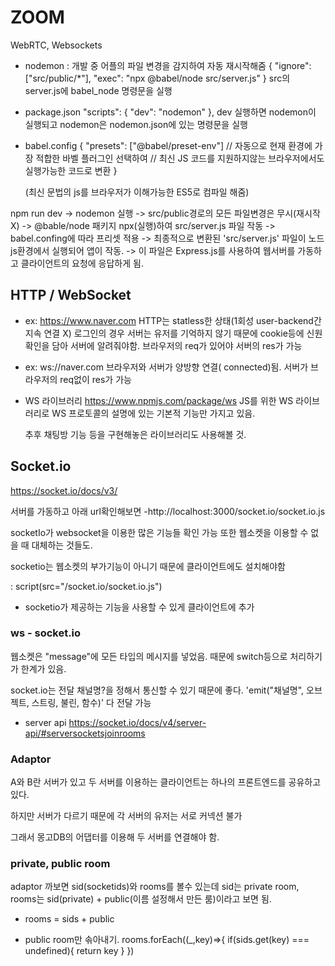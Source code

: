 # ZOOM

WebRTC, Websockets

- nodemon : 개발 중 어플의 파일 변경을 감지하여 자동 재시작해줌
  {
  "ignore": ["src/public/*"],
  "exec": "npx @babel/node src/server.js"
  }
  src의 server.js에 babel_node 명령문을 실행

- package.json
  "scripts": {
  "dev": "nodemon"
  },
  dev 실행하면 nodemon이 실행되고 nodemon은 nodemon.json에 있는 명령문을 실행

- babel.config
  {
  "presets": ["@babel/preset-env"]
  // 자동으로 현재 환경에 가장 적합한 바벨 플러그인 선택하여
  // 최신 JS 코드를 지원하지않는 브라우저에서도 실행가능한 코드로 변환
  }

  (최신 문법의 js를 브라우저가 이해가능한 ES5로 컴파일 해줌)

npm run dev -> nodemon 실행 -> src/public경로의 모든 파일변경은 무시(재시작X)
-> @bable/node 패키지 npx(실행)하여 src/server.js 파일 작동
-> babel.confing에 따라 프리셋 적용
-> 최종적으로 변환된 'src/server.js' 파일이 노드js환경에서 실행되어 앱이 작동.
-> 이 파일은 Express.js를 사용하여 웹서버를 가동하고 클라이언트의 요청에 응답하게 됨.

## HTTP / WebSocket

- ex: https://www.naver.com
  HTTP는 statless한 상태(1회성 user-backend간 지속 연결 X)
  로그인의 경우 서버는 유저를 기억하지 않기 때문에 cookie등에 신원확인을 담아 서버에 알려줘야함.
  브라우저의 req가 있어야 서버의 res가 가능

- ex: ws://naver.com
  브라우저와 서버가 양방향 연결( connected)됨.
  서버가 브라우저의 req없이 res가 가능

- WS 라이브러리
  https://www.npmjs.com/package/ws
  JS를 위한 WS 라이브러리로 WS 프로토콜의 설명에 있는 기본적 기능만 가지고 있음.

  추후 채팅방 기능 등을 구현해놓은 라이브러리도 사용해볼 것.

## Socket.io

https://socket.io/docs/v3/

서버를 가동하고 아래 url확인해보면
-http://localhost:3000/socket.io/socket.io.js

socketIo가 websocket을 이용한 많은 기능들 확인 가능
또한 웹소켓을 이용할 수 없을 때 대체하는 것들도.

socketio는 웹소켓의 부가기능이 아니기 때문에 클라이언트에도 설치해야함

: script(src="/socket.io/socket.io.js")

- socketio가 제공하는 기능을 사용할 수 있게 클라이언트에 추가

### ws - socket.io

웹소켓은 "message"에 모든 타입의 메시지를 넣었음.
때문에 switch등으로 처리하기가 한계가 있음.

socket.io는 전달 채널명?을 정해서 통신할 수 있기 때문에
좋다.
'emit("채널명", 오브젝트, 스트링, 불린, 함수)' 다 전달 가능

- server api
  https://socket.io/docs/v4/server-api/#serversocketsjoinrooms

### Adaptor

A와 B란 서버가 있고 두 서버를 이용하는 클라이언트는
하나의 프론트엔드를 공유하고 있다.

하지만 서버가 다르기 때문에 각 서버의 유저는 서로 커넥션 불가

그래서 몽고DB의 어댑터를 이용해 두 서버를 연결해야 함.

### private, public room

adaptor 까보면 sid(socketids)와 rooms를 볼수 있는데
sid는 private room, rooms는 sid(private) + public(이름 설정해서 만든 룸)이라고 보면 됨.

- rooms = sids + public

- public room만 솎아내기.
  rooms.forEach((\_,key)=>{
  if(sids.get(key) === undefined){
  return key
  }
  })
